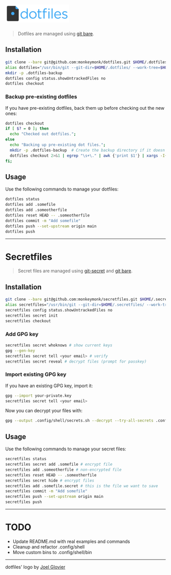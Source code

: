 # <img src="dotfiles-logo.png" alt="Dotfiles" width="200" />

> Dotfiles are managed using [git bare](https://www.atlassian.com/git/tutorials/dotfiles).


## Installation

```bash
git clone --bare git@github.com:monkeymonk/dotfiles.git $HOME/.dotfiles
alias dotfiles="/usr/bin/git --git-dir=$HOME/.dotfiles/ --work-tree=$HOME"
mkdir -p .dotfiles-backup
dotfiles config status.showUntrackedFiles no
dotfiles checkout
```

### Backup pre-existing dotfiles

If you have pre-existing dotfiles, back them up before checking out the new ones:

```bash
dotfiles checkout
if [ $? = 0 ]; then
  echo "Checked out dotfiles.";
else
  echo "Backing up pre-existing dot files.";
  mkdir -p .dotfiles-backup  # Create the backup directory if it doesn't exist
  dotfiles checkout 2>&1 | egrep "\s+\." | awk {'print $1'} | xargs -I{} mv {} .dotfiles-backup/{}
fi;
```


## Usage

Use the following commands to manage your dotfiles:

```bash
dotfiles status
dotfiles add .somefile
dotfiles add .someotherfile
dotfiles reset HEAD -- .someotherfile
dotfiles commit -m "Add somefile"
dotfiles push --set-upstream origin main
dotfiles push
```


---


# Secretfiles

> Secret files are managed using [git-secret](https://sobolevn.me/git-secret/) and [git bare](https://www.atlassian.com/git/tutorials/dotfiles).


## Installation

```bash
git clone --bare git@github.com:monkeymonk/secretfiles.git $HOME/.secretfiles
alias secretfiles="/usr/bin/git --git-dir=$HOME/.secretfiles/ --work-tree=$HOME"
secretfiles config status.showUntrackedFiles no
secretfiles secret init
secretfiles checkout
```

### Add GPG key

```bash
secretfiles secret whoknows # show current keys
gpg --gen-key
secretfiles secret tell <your email> # verify
secretfiles secret reveal # decrypt files (prompt for passkey)
```

### Import existing GPG key

If you have an existing GPG key, import it:

```bash
gpg --import your-private.key
secretfiles secret tell <your email>
```

Now you can decrypt your files with:

```bash
gpg --output .config/shell/secrets.sh --decrypt --try-all-secrets .config/shell/secrets.sh.secret
```


## Usage

Use the following commands to manage your secret files:

```bash
secretfiles status
secretfiles secret add .somefile # encrypt file
secretfiles add .someotherfile # non-encrypted file
secretfiles reset HEAD -- .someotherfile
secretfiles secret hide # encrypt files
secretfiles add .somefile.secret # this is the file we want to save
secretfiles commit -m "Add somefile"
secretfiles push --set-upstream origin main
secretfiles push
```


---


# TODO

- Update README.md with real examples and commands
- Cleanup and refactor .config/shell
- Move custom bins to .config/shell/bin


---


dotfiles' logo by [Joel Glovier](https://github.com/jglovier/dotfiles-logo)
